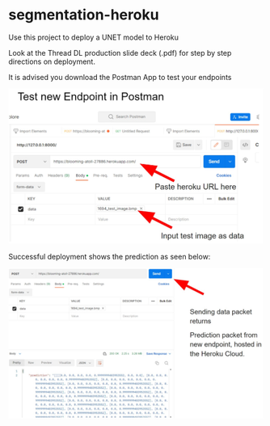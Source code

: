 # segmentation-heroku

Use this project to deploy a UNET model to Heroku

Look at the Thread DL production slide deck (.pdf) for step by step directions on deployment.

It is advised you download the Postman App to test your endpoints

![alt text](https://github.com/skylersaucedo/segmentation-heroku/blob/main/readme_images/endpoint_1.jpg)

Successful deployment shows the prediction as seen below:

![alt text](https://github.com/skylersaucedo/segmentation-heroku/blob/main/readme_images/endpoint_2.jpg)
